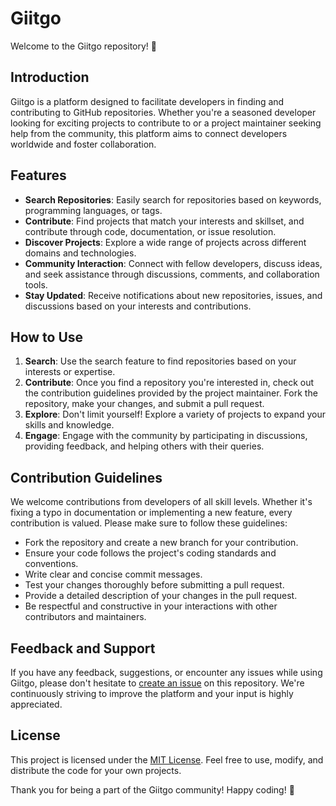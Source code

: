 # Giitgo

Welcome to the Giitgo repository! 🚀

## Introduction
Giitgo is a platform designed to facilitate developers in finding and contributing to GitHub repositories. Whether you're a seasoned developer looking for exciting projects to contribute to or a project maintainer seeking help from the community, this platform aims to connect developers worldwide and foster collaboration.

## Features
- **Search Repositories**: Easily search for repositories based on keywords, programming languages, or tags.
- **Contribute**: Find projects that match your interests and skillset, and contribute through code, documentation, or issue resolution.
- **Discover Projects**: Explore a wide range of projects across different domains and technologies.
- **Community Interaction**: Connect with fellow developers, discuss ideas, and seek assistance through discussions, comments, and collaboration tools.
- **Stay Updated**: Receive notifications about new repositories, issues, and discussions based on your interests and contributions.

## How to Use
1. **Search**: Use the search feature to find repositories based on your interests or expertise.
2. **Contribute**: Once you find a repository you're interested in, check out the contribution guidelines provided by the project maintainer. Fork the repository, make your changes, and submit a pull request.
3. **Explore**: Don't limit yourself! Explore a variety of projects to expand your skills and knowledge.
4. **Engage**: Engage with the community by participating in discussions, providing feedback, and helping others with their queries.

## Contribution Guidelines
We welcome contributions from developers of all skill levels. Whether it's fixing a typo in documentation or implementing a new feature, every contribution is valued. Please make sure to follow these guidelines:

- Fork the repository and create a new branch for your contribution.
- Ensure your code follows the project's coding standards and conventions.
- Write clear and concise commit messages.
- Test your changes thoroughly before submitting a pull request.
- Provide a detailed description of your changes in the pull request.
- Be respectful and constructive in your interactions with other contributors and maintainers.

## Feedback and Support
If you have any feedback, suggestions, or encounter any issues while using Giitgo, please don't hesitate to [create an issue](https://github.com/yourusername/your-repo/issues) on this repository. We're continuously striving to improve the platform and your input is highly appreciated.

## License
This project is licensed under the [MIT License](LICENSE). Feel free to use, modify, and distribute the code for your own projects.

Thank you for being a part of the Giitgo community! Happy coding! 🎉
